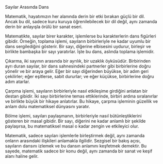 Sayılar Arasında Dans

Matematik, hayatımızın her alanında derin bir etki bırakan güçlü bir dil. Ancak bu dil, sadece kuru kuruya öğrenilebilecek bir dil değil, aynı zamanda derin bir anlayışla örülü bir sanat eseri.

Matematikte, sayılar birer karakter, işlemlerse bu karakterlerin dans figürleri gibidir. Örneğin, toplama işlemi, sayıların birbirleriyle ne kadar uyumlu bir dans sergilediğini gösterir. Bir sayı, diğerine elbisesini uydurur, birleşir ve birlikte bambaşka bir sayı yaratırlar. İşte bu dans, aslında toplama işlemidir.

Çıkarma, iki sayının arasında bir ayrılık, bir uzaklık öyküsüdür. Birbirinden ayrı duran sayılar, bir dans sahnesindeki partnerler gibi birbirlerine doğru yönelir ve bir araya gelir. Eğer bir sayı diğerinden büyükse, bir adım geri çekilirler; eğer eşitlerse, sabit dururlar; ve eğer küçükse, birbirlerine doğru adım atarlar.

Çarpma işlemi, sayıların birbirleriyle nasıl etkileşime girdiğini anlatan bir destan gibidir. İki sayı birbirlerine temas ettiklerinde, birbiri ardına sıralanırlar ve birlikte büyük bir hikaye anlatırlar. Bu hikaye, çarpma işleminin güzellik ve anlam dolu matematiksel dünyasını yaratır.

Bölme işlemi, sayıları paylaşmanın, birbirleriyle nasıl bütünleştiklerini gösteren bir masal gibidir. Bir sayı, diğerini ne kadar anlamlı bir şekilde paylaşırsa, bu matematiksel masal o kadar zengin ve etkileyici olur.

Matematik, sadece sayıları işlemlerle birleştirmek değil, aynı zamanda onların arasındaki ilişkileri anlamakla ilgilidir. Sezgisel bir bakış açısı, sayıların dansını izlemek ve bu dansın anlamını keşfetmek demektir. Bu sayede, matematik sadece bir konu değil, aynı zamanda bir sanat ve keşif alanı haline gelir.
